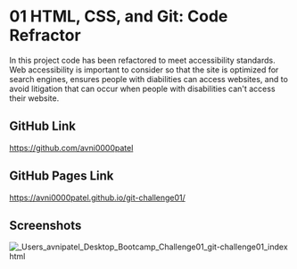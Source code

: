 # 01 HTML, CSS, and Git: Code Refractor
In this project code has been refactored to meet accessibility standards. Web accessibility is important to consider so that the site is optimized for search engines, ensures people with diabilities can access websites, and to avoid litigation that can occur when people with disabilities can't access their website.
## GitHub Link
https://github.com/avni0000patel
## GitHub Pages Link
https://avni0000patel.github.io/git-challenge01/
## Screenshots
![_Users_avnipatel_Desktop_Bootcamp_Challenge01_git-challenge01_index html](https://user-images.githubusercontent.com/104175474/172230749-8afcbf29-dea1-4460-8405-a19328eb5caa.png)
